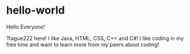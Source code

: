 # hello-world

Hello Everyone! 

Ttague222 here! I like Java, HTML, CSS, C++ and C#! I like coding in my free time and want to learn more from my peers about coding! 
